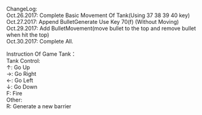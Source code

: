 ChangeLog:<br>
Oct.26.2017: Complete Basic Movement Of Tank(Using 37 38 39 40 key)<br>
Oct.27.2017: Append BulletGenerate Use Key 70(f) (Without Moving)<br>
Oct.29.2017: Add BulletMovement(move bullet to the top and remove bullet when hit the top)<br>
Oct.30.2017: Complete All.

Instruction Of Game Tank：<br>
Tank Control:<br>
↑: Go Up<br> 
→: Go Right<br> 
←: Go Left<br> 
↓: Go Down<br> 
F: Fire<br>
Other:<br>
R: Generate a new barrier<br>